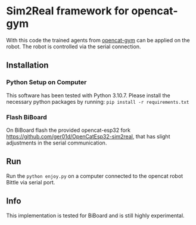 # Sim2Real framework for opencat-gym
With this code the trained agents from [opencat-gym](https://github.com/ger01d/opencat-gym) can be applied on the robot. The robot is controlled via the serial connection.

## Installation
### Python Setup on Computer
This software has been tested with Python 3.10.7. Please install the necessary python packages by running: ```pip install -r requirements.txt```

### Flash BiBoard
On BiBoard flash the provided opencat-esp32 fork https://github.com/ger01d/OpenCatEsp32-sim2real, that has slight adjustments in the serial communication.

## Run
Run the ```python enjoy.py``` on a computer connected to the opencat robot Bittle via serial port.

## Info
This implementation is tested for BiBoard and is still highly experimental.

 
